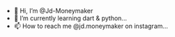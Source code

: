 - 👋 Hi, I’m @Jd-Moneymaker
- 🌱 I’m currently learning dart & python...
- 📫 How to reach me @jd.moneymaker on instagram...
